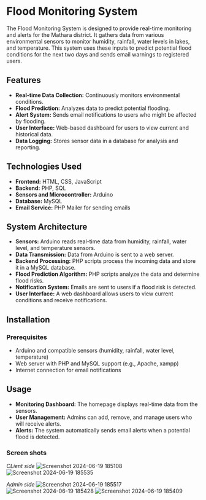 # Flood Monitoring System

The Flood Monitoring System is designed to provide real-time monitoring and alerts for the Mathara district. It gathers data from various environmental sensors to monitor humidity, rainfall, water levels in lakes, and temperature. This system uses these inputs to predict potential flood conditions for the next two days and sends email warnings to registered users.

## Features

- **Real-time Data Collection:** Continuously monitors environmental conditions.
- **Flood Prediction:** Analyzes data to predict potential flooding.
- **Alert System:** Sends email notifications to users who might be affected by flooding.
- **User Interface:** Web-based dashboard for users to view current and historical data.
- **Data Logging:** Stores sensor data in a database for analysis and reporting.

## Technologies Used

- **Frontend:** HTML, CSS, JavaScript
- **Backend:** PHP, SQL
- **Sensors and Microcontroller:** Arduino
- **Database:** MySQL
- **Email Service:** PHP Mailer for sending emails
  
## System Architecture

- **Sensors:** Arduino reads real-time data from humidity, rainfall, water level, and temperature sensors.
- **Data Transmission:** Data from Arduino is sent to a web server.
- **Backend Processing:** PHP scripts process the incoming data and store it in a MySQL database.
- **Flood Prediction Algorithm:** PHP scripts analyze the data and determine flood risks.
- **Notification System:** Emails are sent to users if a flood risk is detected.
- **User Interface:** A web dashboard allows users to view current conditions and receive notifications.

## Installation

### Prerequisites
- Arduino and compatible sensors (humidity, rainfall, water level, temperature)
- Web server with PHP and MySQL support (e.g., Apache, xampp)
- Internet connection for email notifications

## Usage
- **Monitoring Dashboard:** The homepage displays real-time data from the sensors.
- **User Management:** Admins can add, remove, and manage users who will receive alerts.
- **Alerts:** The system automatically sends email alerts when a potential flood is detected.

### Screen shots

*CLient side*
![Screenshot 2024-06-19 185108](https://github.com/FOCUS-fun-projects/Foold-warning-system/assets/146844863/f1b1edfc-f1b4-4d27-a6fc-c6faf8ddb74a)
![Screenshot 2024-06-19 185535](https://github.com/FOCUS-fun-projects/Foold-warning-system/assets/146844863/4ed5d858-9615-4726-a9e0-9f0f1fb7794a)


*Admin side*
![Screenshot 2024-06-19 185517](https://github.com/FOCUS-fun-projects/Foold-warning-system/assets/146844863/4578f151-0f82-4b9b-a6d6-706c5148c1e8)
![Screenshot 2024-06-19 185428](https://github.com/FOCUS-fun-projects/Foold-warning-system/assets/146844863/1ed5bacf-f46e-4c5f-9edb-5464ec321e41)
![Screenshot 2024-06-19 185409](https://github.com/FOCUS-fun-projects/Foold-warning-system/assets/146844863/1e35ffce-cf58-4e3f-aa07-af4b1371bedf)



